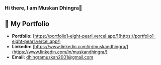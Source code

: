 ### Hi there, I am Muskan Dhingra👋


## 💼 My Portfolio
- **Portfolio:** [https://portfolio1-eight-pearl.vercel.app/](https://portfolio1-eight-pearl.vercel.app/)
-  **Linkedin:** [https://www.linkedin.com/in/muskandhingra/](https://www.linkedin.com/in/muskandhingra/)
-  **Email:** [dhingramuskan2001@gmail.com](dhingramuskan2001@gmail.com)


